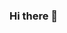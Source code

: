 ### Hi there 👋

<!--
**lacklux/lacklux** is a ✨ _special_ ✨ repository because its `README.md` (this file) appears on your GitHub profile.

Here are some ideas to get you started:

- 🔭 I’m currently working as a freelancer
- 🌱 I’m currently learning Data analytics with udacity
- 👯 I’m looking to collaborate on a data analysis related task
- 🤔 I’m looking for help with work on data analysis  and web scrapping and automation job
- 💬 Ask me about anything
- 📫 How to reach me: lacklux35@gmail.com
- ⚡ Fun fact: am young and a passionate programmer, i tend to learn always.
-->
